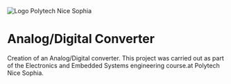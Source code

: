 <img src="https://upload.wikimedia.org/wikipedia/commons/9/9d/Polytechnicesophia.png" alt="Logo Polytech Nice Sophia" title="Logo Polytech Nice Sophia">

# Analog/Digital Converter

<p> Creation of an Analog/Digital converter.
This project was carried out as part of the Electronics and Embedded Systems engineering course.at Polytech Nice Sophia.</p>
